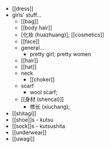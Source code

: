- [[dress]]
- girls' stuff...
    - [[bag]]
    - [[body hair]]
    - [化妆 (huazhuang)]; [[cosmetics]]
    - [[face]]
    - general...
        - pretty girl; pretty women
    - [[hair]]
    - [[hat]]
    - neck
        - [[choker]]
    - scarf
        - wool scarf; 
    - [[身材 (shencai)]]
        - 修长 (xiuchang); 
- [[shitagi]]
- [[shoe]]s - kutsu
- [[sock]]s - kutsushita
- [[underwear]]
- [[uwagi]]
